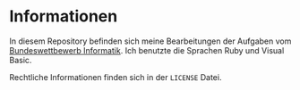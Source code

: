 # Informationen

In diesem Repository befinden sich meine Bearbeitungen der Aufgaben vom [Bundeswettbewerb Informatik](https://bwinf.de/bundeswettbewerb/). Ich benutzte die Sprachen Ruby und Visual Basic.

Rechtliche Informationen finden sich in der `LICENSE` Datei.
